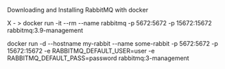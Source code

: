 

Downloading and Installing RabbitMQ with docker

X - > docker run -it --rm --name rabbitmq -p 5672:5672 -p 15672:15672 rabbitmq:3.9-management


docker run -d --hostname my-rabbit --name some-rabbit   -p 5672:5672 -p 15672:15672  -e RABBITMQ_DEFAULT_USER=user -e RABBITMQ_DEFAULT_PASS=password rabbitmq:3-management

